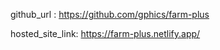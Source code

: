 

github_url : https://github.com/gphics/farm-plus

hosted_site_link: https://farm-plus.netlify.app/
